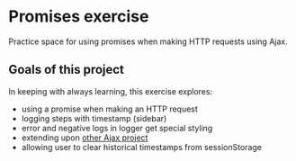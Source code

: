 # Promises exercise

Practice space for using promises when making HTTP requests using Ajax.

## Goals of this project

In keeping with always learning, this exercise explores:

- using a promise when making an HTTP request
- logging steps with timestamp (sidebar)
- error and negative logs in logger get special styling
- extending upon [other Ajax project](https://github.com/tristandenyer/JavaScript-Mini-Projects/tree/master/http-requests/ajax "see Ajax project")
- allowing user to clear historical timestamps from sessionStorage
